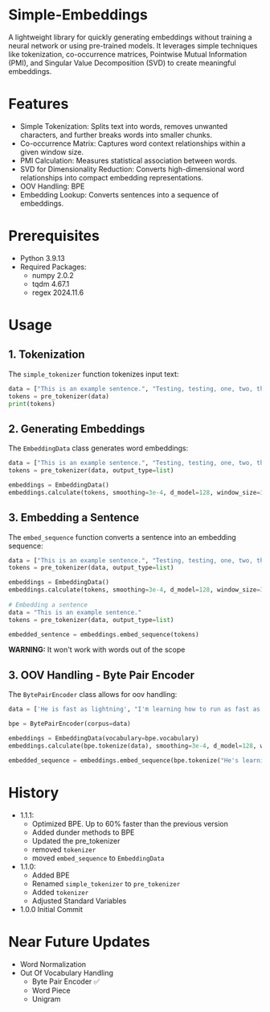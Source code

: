 # Simple-Embeddings
A lightweight library for quickly generating embeddings without training a neural network or using pre-trained models. It leverages simple techniques like tokenization, co-occurrence matrices, Pointwise Mutual Information (PMI), and Singular Value Decomposition (SVD) to create meaningful embeddings.

# Features
- Simple Tokenization: Splits text into words, removes unwanted characters, and further breaks words into smaller chunks.
- Co-occurrence Matrix: Captures word context relationships within a given window size.
- PMI Calculation: Measures statistical association between words.
- SVD for Dimensionality Reduction: Converts high-dimensional word relationships into compact embedding representations.
- OOV Handling: BPE
- Embedding Lookup: Converts sentences into a sequence of embeddings.

# Prerequisites
- Python 3.9.13
- Required Packages:
  - numpy 2.0.2
  - tqdm 4.67.1
  - regex 2024.11.6

# Usage
## 1. Tokenization
The `simple_tokenizer` function tokenizes input text:
  ```python
  data = ["This is an example sentence.", "Testing, testing, one, two, three."]
  tokens = pre_tokenizer(data)
  print(tokens)
  ```

## 2. Generating Embeddings
The `EmbeddingData` class generates word embeddings:
```python
data = ["This is an example sentence.", "Testing, testing, one, two, three."]
tokens = pre_tokenizer(data, output_type=list)

embeddings = EmbeddingData()
embeddings.calculate(tokens, smoothing=3e-4, d_model=128, window_size=3)
```

## 3. Embedding a Sentence
The `embed_sequence` function converts a sentence into an embedding sequence:
```python
data = ["This is an example sentence.", "Testing, testing, one, two, three."]
tokens = pre_tokenizer(data, output_type=list)

embeddings = EmbeddingData()
embeddings.calculate(tokens, smoothing=3e-4, d_model=128, window_size=3)
    
# Embedding a sentence
data = "This is an example sentence."
tokens = pre_tokenizer(data, output_type=list)

embedded_sentence = embeddings.embed_sequence(tokens)
```
**WARNING:** It won't work with words out of the scope

## 3. OOV Handling - Byte Pair Encoder
The `BytePairEncoder` class allows for oov handling:
```python
data = ['He is fast as lightning', "I'm learning how to run as fast as him"]

bpe = BytePairEncoder(corpus=data)

embeddings = EmbeddingData(vocabulary=bpe.vocabulary)
embeddings.calculate(bpe.tokenize(data), smoothing=3e-4, d_model=128, window_size=3)

embedded_sequence = embeddings.embed_sequence(bpe.tokenize("He's learning how to run"))
```

# History
- 1.1.1:
    - Optimized BPE. Up to 60% faster than the previous version
    - Added dunder methods to BPE
    - Updated the pre_tokenizer
    - removed `tokenizer`
    - moved `embed_sequence` to `EmbeddingData`
- 1.1.0:
    - Added BPE
    - Renamed `simple_tokenizer` to `pre_tokenizer`
    - Added `tokenizer`
    - Adjusted Standard Variables
- 1.0.0 Initial Commit

# Near Future Updates
- Word Normalization
- Out Of Vocabulary Handling
  - Byte Pair Encoder ✅
  - Word Piece
  - Unigram
